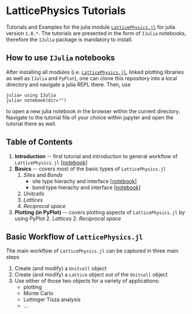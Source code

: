 # LatticePhysics Tutorials

Tutorials and Examples for the julia module [`LatticePhysics.jl`](https://github.com/janattig/LatticePhysics.jl) for julia version `1.0.*`.
The tutorials are presented in the form of `IJulia` notebooks, therefore the `IJulia` package is mandatory to install.


## How to use `IJulia` notebooks

After installing all modules (i.e. [`LatticePhysics.jl`](https://github.com/janattig/LatticePhysics.jl), linked plotting libraries as well as `IJulia` and `PyPlot`), one can clone this repository into a local directory and navigate a julia REPL there. Then, use
```julia-REPL
julia> using IJulia
julia> notebook(dir="")
```
to open a new julia notebook in the browser within the current directory. Navigate to the tutorial file of your choice within jupyter
and open the tutorial there as well.



## Table of Contents

1.  **Introduction** -- first tutorial and introduction to general workflow of `LatticePhysics.jl` [[notebook](https://github.com/janattig/LatticePhysics_Tutorials/blob/master/introduction/introduction.ipynb)]
2.  **Basics** -- covers most of the basic types of `LatticePhysics.jl`
    1. _Sites_ and _Bonds_
        -  site type hierachy and interface [[notebook](https://github.com/janattig/LatticePhysics_Tutorials/blob/master/basics/sites_bonds/site_type_interface.ipynb)]
        -  bond type hierachy and interface [[notebook](https://github.com/janattig/LatticePhysics_Tutorials/blob/master/basics/sites_bonds/bond_type_interface.ipynb)]
    2. _Unitcells_
    3. _Lattices_
    4. _Reciprocal space_
3.  **Plotting (in PyPlot)** -- covers plotting aspects of `LatticePhysics.jl` by using PyPlot
    2. _Lattices_
    2. _Reciprocal space_




## Basic Workflow of `LatticePhysics.jl`

The main workflow of `LatticePhysics.jl` can be captured in three main steps
1.  Create (and modify) a `Unitcell` object
2.  Create (and modify) a `Lattice` object out of the `Unitcell` object
3.  Use either of those two objects for a variety of applications:
    - plotting
    - Monte Carlo
    - Luttinger Tisza analysis
    - ...
